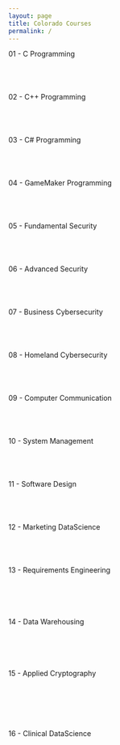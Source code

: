 ```yaml
---
layout: page
title: Colorado Courses
permalink: /
---
```


<div class="block" style="grid-template-columns: 1fr 1fr;">
  <div class="btn text">
    <div class="btn name">01 - C Programming</div>
    <div class="row" style="grid-template-columns: 1fr 1fr 1fr 1fr;">
      <a href="/06-Colorado/CO01/" class="btn box1"><br></a>
      <a href="/06-Colorado/CO02/" class="btn box1"><br></a>
      <a href="/06-Colorado/CO03/" class="btn box1"><br></a>
      <a href="/06-Colorado/CO04/" class="btn box1"><br></a>
    </div>
  </div>
  <div class="btn text">
    <div class="btn name">02 - C++ Programming</div>
    <div class="row" style="grid-template-columns: 1fr 1fr 1fr 1fr;">
      <a href="/06-Colorado/CO05/" class="btn box2"><br></a>
      <a href="/06-Colorado/CO06/" class="btn box2"><br></a>
      <a href="/06-Colorado/CO07/" class="btn box2"><br></a>
      <a href="/06-Colorado/CO08/" class="btn box2"><br></a>
    </div>
  </div>
</div>

<div class="block" style="grid-template-columns: 1fr 1fr;">
  <div class="btn text">
    <div class="btn name">03 - C# Programming</div>
    <div class="row" style="grid-template-columns: 1fr 1fr 1fr 1fr;">
      <a href="/06-Colorado/CO09/" class="btn box2"><br></a>
      <a href="/06-Colorado/CO10/" class="btn box2"><br></a>
      <a href="/06-Colorado/CO11/" class="btn box2"><br></a>
      <a href="/06-Colorado/CO12/" class="btn box2"><br></a>
    </div>
  </div>
  <div class="btn text">
    <div class="btn name">04 - GameMaker Programming</div>
    <div class="row" style="grid-template-columns: 1fr 1fr 1fr 1fr;">
      <a href="/06-Colorado/CO13/" class="btn box1"><br></a>
      <a href="/06-Colorado/CO14/" class="btn box1"><br></a>
      <a href="/06-Colorado/CO15/" class="btn box1"><br></a>
      <a href="/06-Colorado/CO16/" class="btn box1"><br></a>
    </div>
  </div>
</div>

<div class="block" style="grid-template-columns: 1fr 1fr;">
  <div class="btn text">
    <div class="btn name">05 - Fundamental Security</div>
    <div class="row" style="grid-template-columns: 1fr 1fr 1fr 1fr;">
      <a href="/06-Colorado/CO17/" class="btn box1"><br></a>
      <a href="/06-Colorado/CO18/" class="btn box1"><br></a>
      <a href="/06-Colorado/CO19/" class="btn box1"><br></a>
      <a href="/06-Colorado/CO20/" class="btn box1"><br></a>
    </div>
  </div>
  <div class="btn text">
    <div class="btn name">06 - Advanced Security</div>
    <div class="row" style="grid-template-columns: 1fr 1fr 1fr 1fr;">
      <a href="/06-Colorado/CO21/" class="btn box2"><br></a>
      <a href="/06-Colorado/CO22/" class="btn box2"><br></a>
      <a href="/06-Colorado/CO23/" class="btn box2"><br></a>
      <a href="/06-Colorado/CO24/" class="btn box2"><br></a>
    </div>
  </div>
</div>

<div class="block" style="grid-template-columns: 1fr 1fr;">
  <div class="btn text">
    <div class="btn name">07 - Business Cybersecurity</div>
    <div class="row" style="grid-template-columns: 1fr 1fr 1fr 1fr;">
      <a href="/06-Colorado/CO25/" class="btn box2"><br></a>
      <a href="/06-Colorado/CO26/" class="btn box2"><br></a>
      <a href="/06-Colorado/CO27/" class="btn box2"><br></a>
      <a href="/06-Colorado/CO28/" class="btn box2"><br></a>
    </div>
  </div>
  <div class="btn text">
    <div class="btn name">08 - Homeland Cybersecurity</div>
    <div class="row" style="grid-template-columns: 1fr 1fr 1fr 1fr;">
      <a href="/06-Colorado/CO29/" class="btn box1"><br></a>
      <a href="/06-Colorado/CO30/" class="btn box1"><br></a>
      <a href="/06-Colorado/CO31/" class="btn box1"><br></a>
      <a href="/06-Colorado/CO32/" class="btn box1"><br></a>
    </div>
  </div>
</div>

<div class="block" style="grid-template-columns: 1fr 1fr;">
  <div class="btn text">
    <div class="btn name">09 - Computer Communication</div>
    <div class="row" style="grid-template-columns: 1fr 1fr 1fr 1fr;">
      <a href="/06-Colorado/CO33/" class="btn box1"><br></a>
      <a href="/06-Colorado/CO34/" class="btn box1"><br></a>
      <a href="/06-Colorado/CO35/" class="btn box1"><br></a>
      <a href="/06-Colorado/CO36/" class="btn box1"><br></a>
    </div>
  </div>
  <div class="btn text">
    <div class="btn name">10 - System Management</div>
    <div class="row" style="grid-template-columns: 1fr 1fr 1fr 1fr;">
      <a href="/06-Colorado/CO37/" class="btn box2"><br></a>
      <a href="/06-Colorado/CO38/" class="btn box2"><br></a>
      <a href="/06-Colorado/CO39/" class="btn box2"><br></a>
      <a href="/06-Colorado/CO40/" class="btn box2"><br></a>
    </div>
  </div>
</div>

<div class="block" style="grid-template-columns: 1fr 1fr;">
  <div class="btn text">
    <div class="btn name">11 - Software Design</div>
    <div class="row" style="grid-template-columns: 1fr 1fr 1fr 1fr;">
      <a href="/06-Colorado/CO41/" class="btn box2"><br></a>
      <a href="/06-Colorado/CO42/" class="btn box2"><br></a>
      <a href="/06-Colorado/CO43/" class="btn box2"><br></a>
      <a href="/06-Colorado/CO44/" class="btn box2"><br></a>
    </div>
  </div>
  <div class="btn text">
    <div class="btn name">12 - Marketing DataScience</div>
    <div class="row" style="grid-template-columns: 1fr 1fr 1fr 1fr;">
      <a href="/06-Colorado/CO45/" class="btn box1"><br></a>
      <a href="/06-Colorado/CO46/" class="btn box1"><br></a>
      <a href="/06-Colorado/CO47/" class="btn box1"><br></a>
      <a href="/06-Colorado/CO48/" class="btn box1"><br></a>
    </div>
  </div>
</div>

<div class="block" style="grid-template-columns: 1fr 1fr;">
  <div class="btn text">
    <div class="btn name">13 - Requirements Engineering</div>
    <div class="row" style="grid-template-columns: 1fr 1fr 1fr 1fr 1fr;">
      <a href="/06-Colorado/CO49/" class="btn box1"><br></a>
      <a href="/06-Colorado/CO50/" class="btn box1"><br></a>
      <a href="/06-Colorado/CO51/" class="btn box1"><br></a>
      <a href="/06-Colorado/CO52/" class="btn box1"><br></a>
      <a href="/06-Colorado/CO53/" class="btn box1"><br></a>
    </div>
  </div>
  <div class="btn text">
    <div class="btn name">14 - Data Warehousing</div>
    <div class="row" style="grid-template-columns: 1fr 1fr 1fr 1fr 1fr;">
      <a href="/06-Colorado/CO54/" class="btn box2"><br></a>
      <a href="/06-Colorado/CO55/" class="btn box2"><br></a>
      <a href="/06-Colorado/CO56/" class="btn box2"><br></a>
      <a href="/06-Colorado/CO57/" class="btn box2"><br></a>
      <a href="/06-Colorado/CO58/" class="btn box2"><br></a>
    </div>
  </div>
</div>

<div class="block" style="grid-template-columns: 1fr 1fr;">
  <div class="btn text">
    <div class="btn name">15 - Applied Cryptography</div>
    <div class="row" style="grid-template-columns: 1fr 1fr 1fr;">
      <a href="/06-Colorado/CO59/" class="btn box2"><br></a>
      <a href="/06-Colorado/CO60/" class="btn box2"><br></a>
      <a href="/06-Colorado/CO61/" class="btn box2"><br></a>
      <a href="/06-Colorado/CO62/" class="btn box1"><br></a>
      <a href="/06-Colorado/CO63/" class="btn box1"><br></a>
      <a href="/06-Colorado/CO64/" class="btn box1"><br></a>
    </div>
  </div>
  <div class="btn text">
    <div class="btn name">16 - Clinical DataScience</div>
    <div class="row" style="grid-template-columns: 1fr 1fr 1fr;">
      <a href="/06-Colorado/CO65/" class="btn box1"><br></a>
      <a href="/06-Colorado/CO66/" class="btn box1"><br></a>
      <a href="/06-Colorado/CO67/" class="btn box1"><br></a>
      <a href="/06-Colorado/CO68/" class="btn box2"><br></a>
      <a href="/06-Colorado/CO69/" class="btn box2"><br></a>
      <a href="/06-Colorado/CO70/" class="btn box2"><br></a>
    </div>
  </div>
</div>
